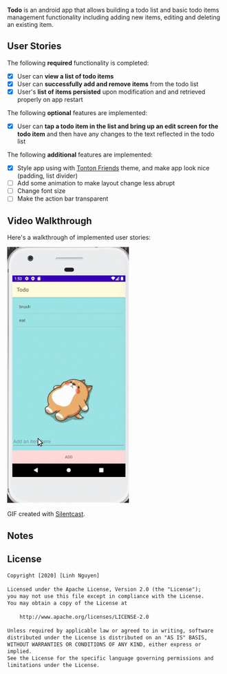 **Todo** is an android app that allows building a todo list and basic todo items management functionality including adding new items, editing and deleting an existing item.

## User Stories

The following **required** functionality is completed:

* [x] User can **view a list of todo items**
* [x] User can **successfully add and remove items** from the todo list
* [x] User's **list of items persisted** upon modification and and retrieved properly on app restart

The following **optional** features are implemented:

* [x] User can **tap a todo item in the list and bring up an edit screen for the todo item** and then have any changes to the text reflected in the todo list

The following **additional** features are implemented:

* [x] Style app using with [Tonton Friends](https://tontonforest.com/) theme, and make app look nice (padding, list divider)
* [ ] Add some animation to make layout change less abrupt
* [ ] Change font size
* [ ] Make the action bar transparent

## Video Walkthrough

Here's a walkthrough of implemented user stories:

<img src='anim.gif' title='Video Walkthrough' width='' alt='Video Walkthrough' />

GIF created with [Silentcast](https://github.com/colinkeenan/silentcast).

## Notes


## License

    Copyright [2020] [Linh Nguyen]

    Licensed under the Apache License, Version 2.0 (the "License");
    you may not use this file except in compliance with the License.
    You may obtain a copy of the License at

        http://www.apache.org/licenses/LICENSE-2.0

    Unless required by applicable law or agreed to in writing, software
    distributed under the License is distributed on an "AS IS" BASIS,
    WITHOUT WARRANTIES OR CONDITIONS OF ANY KIND, either express or implied.
    See the License for the specific language governing permissions and
    limitations under the License.
